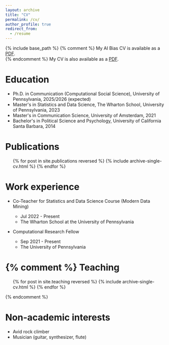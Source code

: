 ```yaml
---
layout: archive
title: "CV"
permalink: /cv/
author_profile: true
redirect_from:
  - /resume
---
```


{% include base_path %}
{% comment %} 
My AI Bias CV is available as a [PDF](/files/fasching-ai-resume.pdf). <br>
{% endcomment %}
My CV is also available as a [PDF](/files/fasching-resume.pdf).

Education
======
* Ph.D. in Communication (Computational Social Science), University of Pennsylvania, 2025/2026 (expected)
* Master's in Statistics and Data Science, The Wharton School, University of Pennsylvania, 2023
* Master's in Communication Science, University of Amsterdam, 2021
* Bachelor's in Political Science and Psychology, University of California Santa Barbara, 2014

Publications
======
  <ul>{% for post in site.publications reversed %}
    {% include archive-single-cv.html %}
  {% endfor %}</ul>

Work experience
======
* Co-Teacher for Statistics and Data Science Course (Modern Data Mining)
  * Jul 2022 - Present
  * The Wharton School at the University of Pennsylvania

* Computational Research Fellow
  * Sep 2021 - Present
  * The University of Pennsylvania

{% comment %} 
Teaching
======
  <ul>{% for post in site.teaching reversed %}
    {% include archive-single-cv.html %}
  {% endfor %}</ul>
{% endcomment %}

Non-academic interests
======
* Avid rock climber
* Musician (guitar, synthesizer, flute)

